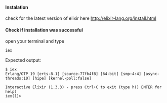 #### Instalation
check for the latest version of elixir here
http://elixir-lang.org/install.html

#### Check if installation was successful
open your terminal and type 
```diff
iex 
```
Expected output:
``` shell
$ iex
Erlang/OTP 19 [erts-8.1] [source-77fb4f8] [64-bit] [smp:4:4] [async-threads:10] [hipe] [kernel-poll:false]

Interactive Elixir (1.3.3) - press Ctrl+C to exit (type h() ENTER for help)
iex(1)> 
```

